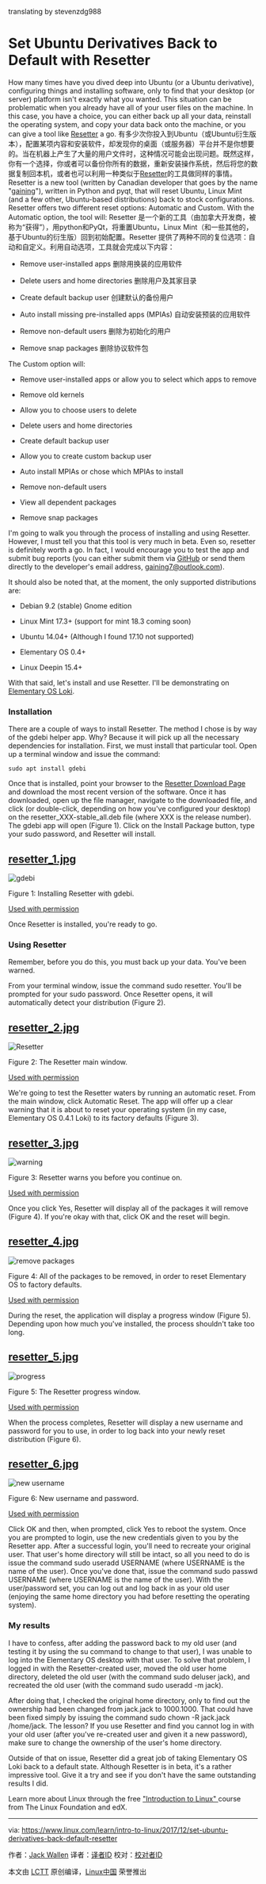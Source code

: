 translating by stevenzdg988

Set Ubuntu Derivatives Back to Default with Resetter
======
How many times have you dived deep into Ubuntu (or a Ubuntu derivative), configuring things and installing software, only to find that your desktop (or server) platform isn't exactly what you wanted. This situation can be problematic when you already have all of your user files on the machine. In this case, you have a choice, you can either back up all your data, reinstall the operating system, and copy your data back onto the machine, or you can give a tool like [Resetter][1] a go.
有多少次你投入到Ubuntu（或Ubuntu衍生版本），配置某项内容和安装软件，却发现你的桌面（或服务器）平台并不是你想要的。当在机器上产生了大量的用户文件时，这种情况可能会出现问题。既然这样，你有一个选择，你或者可以备份你所有的数据，重新安装操作系统，然后将您的数据复制回本机，或者也可以利用一种类似于[Resetter][1]的工具做同样的事情。
Resetter is a new tool (written by Canadian developer that goes by the name "[gaining][2]"), written in Python and pyqt, that will reset Ubuntu, Linux Mint (and a few other, Ubuntu-based distributions) back to stock configurations. Resetter offers two different reset options: Automatic and Custom. With the Automatic option, the tool will:
Resetter 是一个新的工具（由加拿大开发商，被称为“获得”），用python和PyQt，将重置Ubuntu，Linux Mint（和一些其他的，基于Ubuntu的衍生版）回到初始配置。Resetter 提供了两种不同的复位选项：自动和自定义。利用自动选项，工具就会完成以下内容：
  * Remove user-installed apps 删除用换装的应用软件

  * Delete users and home directories 删除用户及其家目录

  * Create default backup user 创建默认的备份用户

  * Auto install missing pre-installed apps (MPIAs) 自动安装预装的应用软件

  * Remove non-default users 删除为初始化的用户

  * Remove snap packages 删除协议软件包




The Custom option will:

  * Remove user-installed apps or allow you to select which apps to remove

  * Remove  old kernels

  * Allow you to choose users to delete

  * Delete users and home directories

  * Create default backup user

  * Allow you to create custom backup user

  * Auto install MPIAs or chose which MPIAs to install

  * Remove non-default users

  * View all dependent packages

  * Remove snap packages




I'm going to walk you through the process of installing and using Resetter. However, I must tell you that this tool is very much in beta. Even so, resetter is definitely worth a go. In fact, I would encourage you to test the app and submit bug reports (you can either submit them via [GitHub][3] or send them directly to the developer's email address, [gaining7@outlook.com][4]).

It should also be noted that, at the moment, the only supported distributions are:

  * Debian 9.2 (stable) Gnome edition

  * Linux Mint 17.3+ (support for mint 18.3 coming soon)

  * Ubuntu 14.04+ (Although I found 17.10 not supported)

  * Elementary OS 0.4+

  * Linux Deepin 15.4+




With that said, let's install and use Resetter. I'll be demonstrating on [Elementary OS Loki][5].

### Installation

There are a couple of ways to install Resetter. The method I chose is by way of the gdebi helper app. Why? Because it will pick up all the necessary dependencies for installation. First, we must install that particular tool. Open up a terminal window and issue the command:
```
sudo apt install gdebi
```

Once that is installed, point your browser to the [Resetter Download Page][6] and download the most recent version of the software. Once it has downloaded, open up the file manager, navigate to the downloaded file, and click (or double-click, depending on how you've configured your desktop) on the resetter_XXX-stable_all.deb file (where XXX is the release number). The gdebi app will open (Figure 1). Click on the Install Package button, type your sudo password, and Resetter will install.

## [resetter_1.jpg][7]

![gdebi][8]

Figure 1: Installing Resetter with gdebi.

[Used with permission][9]

Once Resetter is installed, you're ready to go.

### Using Resetter

Remember, before you do this, you must back up your data. You've been warned.

From your terminal window, issue the command sudo resetter. You'll be prompted for your sudo password. Once Resetter opens, it will automatically detect your distribution (Figure 2).

## [resetter_2.jpg][10]

![Resetter][11]

Figure 2: The Resetter main window.

[Used with permission][9]

We're going to test the Resetter waters by running an automatic reset. From the main window, click Automatic Reset. The app will offer up a clear warning that it is about to reset your operating system (in my case, Elementary OS 0.4.1 Loki) to its factory defaults (Figure 3).

## [resetter_3.jpg][12]

![warning][13]

Figure 3: Resetter warns you before you continue on.

[Used with permission][9]

Once you click Yes, Resetter will display all of the packages it will remove (Figure 4). If you're okay with that, click OK and the reset will begin.

## [resetter_4.jpg][14]

![remove packages][15]

Figure 4: All of the packages to be removed, in order to reset Elementary OS to factory defaults.

[Used with permission][9]

During the reset, the application will display a progress window (Figure 5). Depending upon how much you've installed, the process shouldn't take too long.

## [resetter_5.jpg][16]

![progress][17]

Figure 5: The Resetter progress window.

[Used with permission][9]

When the process completes, Resetter will display a new username and password for you to use, in order to log back into your newly reset distribution (Figure 6).

## [resetter_6.jpg][18]

![new username][19]

Figure 6: New username and password.

[Used with permission][9]

Click OK and then, when prompted, click Yes to reboot the system. Once you are prompted to login, use the new credentials given to you by the Resetter app. After a successful login, you'll need to recreate your original user. That user's home directory will still be intact, so all you need to do is issue the command sudo useradd USERNAME (where USERNAME is the name of the user). Once you've done that, issue the command sudo passwd USERNAME (where USERNAME is the name of the user). With the user/password set, you can log out and log back in as your old user (enjoying the same home directory you had before resetting the operating system).

### My results

I have to confess, after adding the password back to my old user (and testing it by using the su command to change to that user), I was unable to log into the Elementary OS desktop with that user. To solve that problem, I logged in with the Resetter-created user, moved the old user home directory, deleted the old user (with the command sudo deluser jack), and recreated the old user (with the command sudo useradd -m jack).

After doing that, I checked the original home directory, only to find out the ownership had been changed from jack.jack to 1000.1000. That could have been fixed simply by issuing the command sudo chown -R jack.jack /home/jack. The lesson? If you use Resetter and find you cannot log in with your old user (after you've re-created user and given it a new password), make sure to change the ownership of the user's home directory.

Outside of that on issue, Resetter did a great job of taking Elementary OS Loki back to a default state. Although Resetter is in beta, it's a rather impressive tool. Give it a try and see if you don't have the same outstanding results I did.

Learn more about Linux through the free ["Introduction to Linux" ][20]course from The Linux Foundation and edX.

--------------------------------------------------------------------------------

via: https://www.linux.com/learn/intro-to-linux/2017/12/set-ubuntu-derivatives-back-default-resetter

作者：[Jack Wallen][a]
译者：[译者ID](https://github.com/译者ID)
校对：[校对者ID](https://github.com/校对者ID)

本文由 [LCTT](https://github.com/LCTT/TranslateProject) 原创编译，[Linux中国](https://linux.cn/) 荣誉推出

[a]:https://www.linux.com/users/jlwallen
[1]:https://github.com/gaining/Resetter
[2]:https://github.com/gaining
[3]:https://github.com
[4]:mailto:gaining7@outlook.com
[5]:https://elementary.io/
[6]:https://github.com/gaining/Resetter/releases/tag/v1.1.3-stable
[7]:/files/images/resetter1jpg-0
[8]:https://www.linux.com/sites/lcom/files/styles/rendered_file/public/resetter_1_0.jpg?itok=3c_qrApr (gdebi)
[9]:/licenses/category/used-permission
[10]:/files/images/resetter2jpg
[11]:https://www.linux.com/sites/lcom/files/styles/rendered_file/public/resetter_2.jpg?itok=bmawiCYJ (Resetter)
[12]:/files/images/resetter3jpg
[13]:https://www.linux.com/sites/lcom/files/styles/rendered_file/public/resetter_3.jpg?itok=2wlbC3Ue (warning)
[14]:/files/images/resetter4jpg-1
[15]:https://www.linux.com/sites/lcom/files/styles/rendered_file/public/resetter_4_1.jpg?itok=f2I3noDM (remove packages)
[16]:/files/images/resetter5jpg
[17]:https://www.linux.com/sites/lcom/files/styles/rendered_file/public/resetter_5.jpg?itok=3FYs5_2S (progress)
[18]:/files/images/resetter6jpg
[19]:https://www.linux.com/sites/lcom/files/styles/rendered_file/public/resetter_6.jpg?itok=R9SVZgF1 (new username)
[20]:https://training.linuxfoundation.org/linux-courses/system-administration-training/introduction-to-linux
